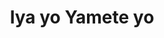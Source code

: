 --- 
title: "Iya yo Yamete yo"
publishdate: "2019-6-15T16:48:46+02:00"
src: "https://365manga.net/manga/iya-yo-yamete-yo"
image: "https://data.365manga.net/images/thumbnails/16047-iya-yo-yamete-yo.jpg"
description: "The adorable Naota-sempai and the lovestruck Koharu are in trouble when they are spotted by another man! It's too much for him to handle!! There are plenty of love fool couples and hentai situations in this H rated serialization. After you've opened your heart to the possibilities, prepare your heart to be torn asunder by the unrequited romance story 'At the Mercy of the Flowers' and its illustrations."
---
